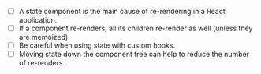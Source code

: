 - [ ] A state component is the main cause of re-rendering in a React application.
- [ ] If a component re-renders, all its children re-render as well (unless they are memoized).
- [ ] Be careful when using state with custom hooks.
- [ ] Moving state down the component tree can help to reduce the number of re-renders.
